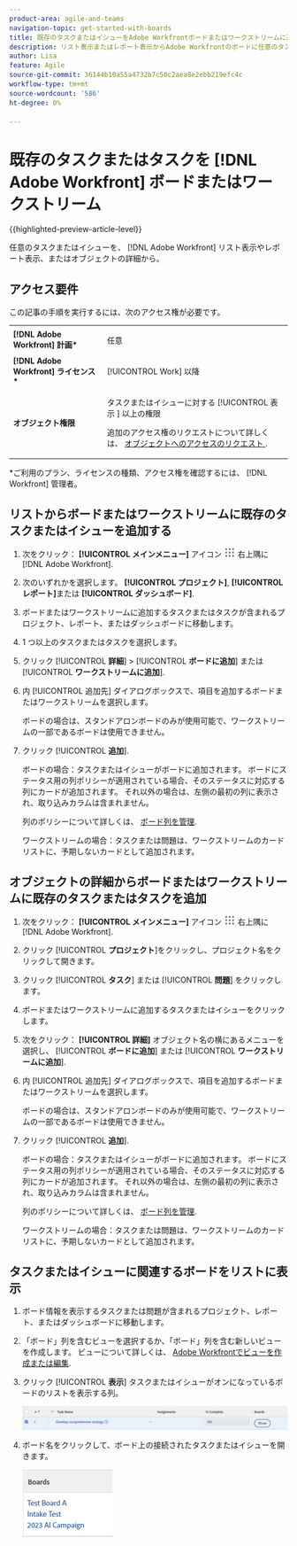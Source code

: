 ```yaml
---
product-area: agile-and-teams
navigation-topic: get-started-with-boards
title: 既存のタスクまたはイシューをAdobe Workfrontボードまたはワークストリームに追加する
description: リスト表示またはレポート表示からAdobe Workfrontのボードに任意のタスクまたはイシューを追加できます。
author: Lisa
feature: Agile
source-git-commit: 36144b10a55a4732b7c50c2aea8e2ebb219efc4c
workflow-type: tm+mt
source-wordcount: '586'
ht-degree: 0%

---
```


# 既存のタスクまたはタスクを [!DNL Adobe Workfront] ボードまたはワークストリーム

{{highlighted-preview-article-level}}

任意のタスクまたはイシューを、 [!DNL Adobe Workfront] リスト表示やレポート表示、またはオブジェクトの詳細から。

## アクセス要件

この記事の手順を実行するには、次のアクセス権が必要です。

<table style="table-layout:auto">
 <col>
 <col>
 <tbody>
  <tr>
   <td role="rowheader"><strong>[!DNL Adobe Workfront] 計画*</strong></td>
   <td> <p>任意</p> </td>
  </tr>
  <tr>
   <td role="rowheader"><strong>[!DNL Adobe Workfront] ライセンス*</strong></td>
   <td> <p>[!UICONTROL Work] 以降</p> </td>
  </tr>
  <tr>
   <td role="rowheader"><strong>オブジェクト権限</strong></td>
   <td> <p>タスクまたはイシューに対する [!UICONTROL 表示 ] 以上の権限</p> <p>追加のアクセス権のリクエストについて詳しくは、 <a href="/help/quicksilver/workfront-basics/grant-and-request-access-to-objects/request-access.md" class="MCXref xref">オブジェクトへのアクセスのリクエスト </a>.</p> </td>
  </tr>
 </tbody>
</table>

&#42;ご利用のプラン、ライセンスの種類、アクセス権を確認するには、 [!DNL Workfront] 管理者。

## リストからボードまたはワークストリームに既存のタスクまたはイシューを追加する

1. 次をクリック： **[!UICONTROL メインメニュー]** アイコン ![](assets/main-menu-icon.png) 右上隅に [!DNL Adobe Workfront].
1. 次のいずれかを選択します。 **[!UICONTROL プロジェクト]**, **[!UICONTROL レポート]**&#x200B;または **[!UICONTROL ダッシュボード]**.
1. ボードまたはワークストリームに追加するタスクまたはタスクが含まれるプロジェクト、レポート、またはダッシュボードに移動します。
1. 1 つ以上のタスクまたはタスクを選択します。
1. クリック [!UICONTROL **詳細**] > [!UICONTROL **ボードに追加**] または [!UICONTROL **ワークストリームに追加**].
1. 内 [!UICONTROL 追加先] ダイアログボックスで、項目を追加するボードまたはワークストリームを選択します。

   ボードの場合は、スタンドアロンボードのみが使用可能で、ワークストリームの一部であるボードは使用できません。

1. クリック [!UICONTROL **追加**].

   ボードの場合：タスクまたはイシューがボードに追加されます。 ボードにステータス用の列ポリシーが適用されている場合、そのステータスに対応する列にカードが追加されます。 それ以外の場合は、左側の最初の列に表示され、取り込みカラムは含まれません。

   列のポリシーについて詳しくは、 [ボード列を管理](/help/quicksilver/agile/get-started-with-boards/manage-board-columns.md).

   ワークストリームの場合：タスクまたは問題は、ワークストリームのカードリストに、予期しないカードとして追加されます。

## オブジェクトの詳細からボードまたはワークストリームに既存のタスクまたはタスクを追加

1. 次をクリック： **[!UICONTROL メインメニュー]** アイコン ![](assets/main-menu-icon.png) 右上隅に [!DNL Adobe Workfront].
1. クリック [!UICONTROL **プロジェクト**]&#x200B;をクリックし、プロジェクト名をクリックして開きます。
1. クリック [!UICONTROL **タスク**] または [!UICONTROL **問題**] をクリックします。
1. ボードまたはワークストリームに追加するタスクまたはイシューをクリックします。
1. 次をクリック： **[!UICONTROL 詳細]** オブジェクト名の横にあるメニューを選択し、 [!UICONTROL **ボードに追加**] または [!UICONTROL **ワークストリームに追加**].
1. 内 [!UICONTROL 追加先] ダイアログボックスで、項目を追加するボードまたはワークストリームを選択します。

   ボードの場合は、スタンドアロンボードのみが使用可能で、ワークストリームの一部であるボードは使用できません。

1. クリック [!UICONTROL **追加**].

   ボードの場合：タスクまたはイシューがボードに追加されます。 ボードにステータス用の列ポリシーが適用されている場合、そのステータスに対応する列にカードが追加されます。 それ以外の場合は、左側の最初の列に表示され、取り込みカラムは含まれません。

   列のポリシーについて詳しくは、 [ボード列を管理](/help/quicksilver/agile/get-started-with-boards/manage-board-columns.md).

   ワークストリームの場合：タスクまたは問題は、ワークストリームのカードリストに、予期しないカードとして追加されます。

## タスクまたはイシューに関連するボードをリストに表示

1. ボード情報を表示するタスクまたは問題が含まれるプロジェクト、レポート、またはダッシュボードに移動します。
1. 「ボード」列を含むビューを選択するか、「ボード」列を含む新しいビューを作成します。
ビューについて詳しくは、 [Adobe Workfrontでビューを作成または編集](/help/quicksilver/reports-and-dashboards/reports/reporting-elements/create-edit-views.md).
1. クリック [!UICONTROL **表示**] タスクまたはイシューがオンになっているボードのリストを表示する列。

   ![列にボードを表示](assets/show-boards-in-column.png)

1. ボード名をクリックして、ボード上の接続されたタスクまたはイシューを開きます。

   ![ボードを選択](assets/select-board-in-column.png)
